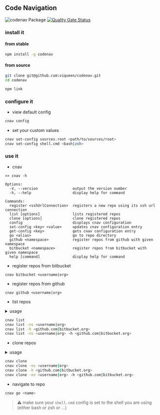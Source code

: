 ## Code Navigation

![codenav Package](https://github.com/viqueen/codenav/workflows/codenav%20Package/badge.svg)
[![Quality Gate Status](https://sonarcloud.io/api/project_badges/measure?project=viqueen_codenav&metric=alert_status)](https://sonarcloud.io/dashboard?id=viqueen_codenav)

### install it

#### from stable

```bash
npm install -g codenav
```

#### from source

```bash
git clone git@github.com:viqueen/codenav.git
cd codenav

npm link
```

### configure it

- view default config

```bash
cnav config
```

- set your custom values

```bash
cnav set-config sources.root <path/to/sources/root>
cnav set-config shell.cmd <bash|zsh>
```

### use it

- cnav

```
>> cnav -h

Options:
  -V, --version                output the version number
  -h, --help                   display help for command

Commands:
  register <sshUrlConnection>  registers a new repo using its ssh url connection
  list [options]               lists registered repos
  clone [options]              clone registered repos
  config                       displays cnav configuration
  set-config <key> <value>     updates cnav configuration entry
  get-config <key>             gets cnav configuration entry
  go <alias>                   go to repo directory
  github <namespace>           register repos from github with given namespace
  bitbucket <namespace>        register repos from bitbucket with given namespace
  help [command]               display help for command
```

- register repos from bitbucket

```
cnav bitbucket <username|org>
```

- register repos from github

```
cnav github <username|org>
```

- list repos

<details>
<summary>usage</summary>
<p>

```
Usage: cnav list [options]

lists registered repos

Options:
-h, --host <name> filter by host (default: "_")
-ns, --namespace <namespace> filter by namespace (default: "_")
-l, --location display checkout location only (default: false)
```

</p>
</details>

```bash
cnav list
cnav list -ns <username|org>
cnav list -h <github.com|bitbucket.org>
cnav list -ns <username|org> -h <github.com|bitbucket.org>
```

- clone repos

<details>
<summary>usage</summary>
<p>

```
Usage: cnav clone [options]

clone registered repos

Options:
-h, --host <name> filter by host (default: "_")
-ns, --namespace <namespace> filter by namespace (default: "_")
```

</p>
</details>

```bash
cnav clone
cnav clone -ns <username|org>
cnav clone -h <github.com|bitbucket.org>
cnav clone -ns <username|org> -h <github.com|bitbucket.org>
```

- navigate to repo

```bash
cnav go <name>
```

> :warning: make sure your `shell.cmd` config is set to the shell you are using (either bash or zsh or ...)
